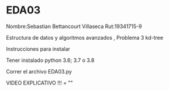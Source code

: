 # EDA03
Nombre:Sebastian Bettancourt Villaseca Rut:19341715-9

Estructura de datos y algoritmos avanzados , Problema 3 kd-tree

Instrucciones para instalar

Tener instalado python 3.6; 3.7 o 3.8

Correr el archivo EDA03.py

VIDEO EXPLICATIVO !!! = ""
